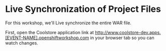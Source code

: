 # Live Synchronization of Project Files

For this workshop, we'll Live synchronize the entire WAR file.  
  
First, open the Coolstore application link at [http://www.](about:blank)[coolstore-dev.apps.\[EVENT-NAME\].openshiftworkshop.com](about:blank) in your browser tab so you can watch changes.

